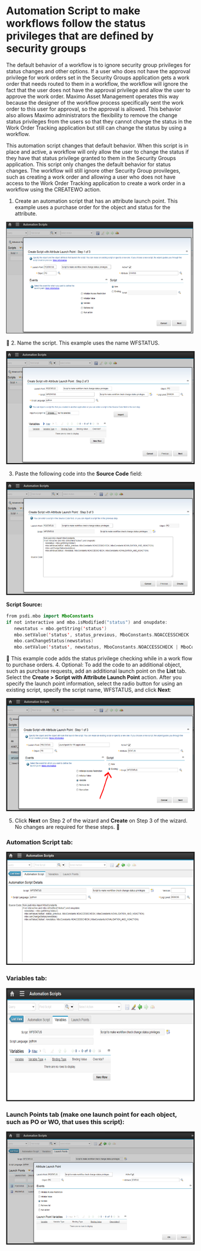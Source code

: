 # Automation Script to make workflows follow the status privileges that are defined by security groups

The default behavior of a workflow is to ignore security group privileges for status changes and other options.  If a user who does not have the approval privilege for work orders set in the Security Groups application gets a work order that needs routed to them in a workflow, the workflow will ignore the fact that the user does not have the approval privilege and allow the user to approve the work order. Maximo Asset Management operates this way because the designer of the workflow process specifically sent the work order to this user for approval, so the approval is allowed. This behavior also allows Maximo administrators the flexibility to remove the change status privileges from the users so that they cannot change the status in the Work Order Tracking application but still can change the status by using a workflow.

This automation script changes that default behavior. When this script is in place and active, a workflow will only allow the user to change the status if they have that status privilege granted to them in the Security Groups application. This script only changes the default behavior for status changes. The workflow will still ignore other Security Group provileges, such as creating a work order and allowing a user who does not have access to the Work Order Tracking application to create a work order in a workflow using the CREATEWO action.

1. Create an automation script that has an attribute launch point. This example uses a purchase order for the object and status for the attribute.

<center>
    <img border='1' src='sample02/Picture1.png'  height='300px' alt='Automation Scripting - Creating WorkFlow'/>
</center>


2. Name the script. This example uses the name WFSTATUS.
<center>
    <img border='3' src='sample02/Picture2.png'  height='300px' alt='Automation Scripting - Creating WorkFlow'/>
</center>

3. Paste the following code into the **Source Code** field:

<center>
    <img border='3' src='sample02/Picture3.png'  height='300px' alt='Automation Scripting - Creating WorkFlow'/>
</center>

<b>Script Source:</b>
```kotlin
from psdi.mbo import MboConstants
if not interactive and mbo.isModified("status") and onupdate:
   newstatus = mbo.getString('status')
   mbo.setValue('status', status_previous, MboConstants.NOACCESSCHECK | MboConstants.NOVALIDATION_AND_NOACTION)
   mbo.canChangeStatus(newstatus)
   mbo.setValue('status', newstatus, MboConstants.NOACCESSCHECK | MboConstants.NOVALIDATION_AND_NOACTION)
```


This example code adds the status privilege checking while in a work flow to purchase orders. 
4. Optional: To add the code to an additional object, such as  purchase requests, add an additional launch point on the **List** tab.  Select the **Create > Script with Attribute Launch Point** action.  After you specify the launch point information, select the radio button for using an existing script, specify the script name, WFSTATUS, and click **Next**:
 
<center>
    <img border='3' src='sample02/Picture4.png'  height='300px' alt='Automation Scripting - Creating WorkFlow'/>
</center>
 
5. Click **Next** on Step 2 of the wizard and **Create** on Step 3 of the wizard. No changes are required for these steps.

### Automation Script tab:

<center>
    <img border='3' src='sample02/Picture5.png'  height='300px' alt='Automation Scripting - Creating WorkFlow'/>
</center>

### Variables tab:

<center>
    <img border='3' src='sample02/Picture6.png'  height='300px' alt='Automation Scripting - Creating WorkFlow'/>
</center>


### Launch Points tab (make one launch point for each object, such as PO or WO, that uses this script):

<center>
    <img border='3' src='sample02/Picture7.png'  height='300px' alt='Automation Scripting - Creating WorkFlow'/>
</center>

